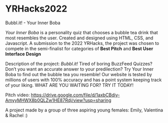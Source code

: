 # YRHacks2022
Bubbl.it! - Your Inner Boba

_Your Inner Boba_ is a personality quiz that chooses a bubble tea drink that most resembles the user. Created and designed using HTML, CSS, and Javascript. 
A submission to the 2022 YRHacks, the project was chosen to compete in the semi-finalist for categories of **Best Pitch** and **Best User Interface Design**

Description of the project: 
_Bubbl.it!_
Tired of boring BuzzFeed Quizzes? Don’t you want an accurate answer to your predilection? Try Your Inner Boba to find out the bubble tea you resemble! Our website is tested by millions of users with 100% accuracy and has a point system keeping track of your liking. WHAT ARE YOU WAITING FOR? TRY IT TODAY! 

Pitch video: https://drive.google.com/file/d/1axbCBdiy-AmyyMHWX8b0QLZw1HE87Rdj/view?usp=sharing


A project made by a group of three aspiring young females: Emily, Valentina & Rachel :)
